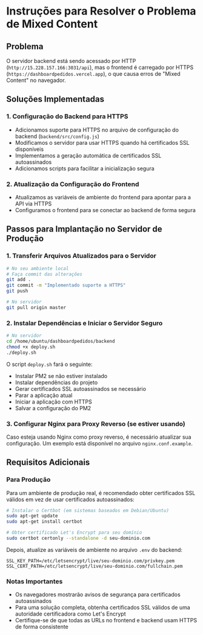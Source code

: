 # Instruções para Resolver o Problema de Mixed Content

## Problema
O servidor backend está sendo acessado por HTTP (`http://15.228.157.166:3031/api`), mas o frontend é carregado por HTTPS (`https://dashboardpedidos.vercel.app`), o que causa erros de "Mixed Content" no navegador.

## Soluções Implementadas

### 1. Configuração do Backend para HTTPS

- Adicionamos suporte para HTTPS no arquivo de configuração do backend (`backend/src/config.js`)
- Modificamos o servidor para usar HTTPS quando há certificados SSL disponíveis
- Implementamos a geração automática de certificados SSL autoassinados
- Adicionamos scripts para facilitar a inicialização segura

### 2. Atualização da Configuração do Frontend

- Atualizamos as variáveis de ambiente do frontend para apontar para a API via HTTPS
- Configuramos o frontend para se conectar ao backend de forma segura

## Passos para Implantação no Servidor de Produção

### 1. Transferir Arquivos Atualizados para o Servidor

```bash
# No seu ambiente local
# Faça commit das alterações
git add .
git commit -m "Implementado suporte a HTTPS"
git push

# No servidor
git pull origin master
```

### 2. Instalar Dependências e Iniciar o Servidor Seguro

```bash
# No servidor
cd /home/ubuntu/dashboardpedidos/backend
chmod +x deploy.sh
./deploy.sh
```

O script `deploy.sh` fará o seguinte:
- Instalar PM2 se não estiver instalado
- Instalar dependências do projeto
- Gerar certificados SSL autoassinados se necessário
- Parar a aplicação atual
- Iniciar a aplicação com HTTPS
- Salvar a configuração do PM2

### 3. Configurar Nginx para Proxy Reverso (se estiver usando)

Caso esteja usando Nginx como proxy reverso, é necessário atualizar sua configuração. Um exemplo está disponível no arquivo `nginx.conf.example`.

## Requisitos Adicionais

### Para Produção

Para um ambiente de produção real, é recomendado obter certificados SSL válidos em vez de usar certificados autoassinados:

```bash
# Instalar o Certbot (em sistemas baseados em Debian/Ubuntu)
sudo apt-get update
sudo apt-get install certbot

# Obter certificado Let's Encrypt para seu domínio
sudo certbot certonly --standalone -d seu-dominio.com
```

Depois, atualize as variáveis de ambiente no arquivo `.env` do backend:

```
SSL_KEY_PATH=/etc/letsencrypt/live/seu-dominio.com/privkey.pem
SSL_CERT_PATH=/etc/letsencrypt/live/seu-dominio.com/fullchain.pem
```

### Notas Importantes

- Os navegadores mostrarão avisos de segurança para certificados autoassinados
- Para uma solução completa, obtenha certificados SSL válidos de uma autoridade certificadora como Let's Encrypt
- Certifique-se de que todas as URLs no frontend e backend usam HTTPS de forma consistente 